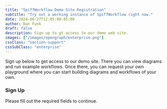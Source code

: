 ```yaml
---
title: "SpiffWorkflow Demo Site Registration"
subtitle: "Try out a working instance of SpiffWorkflow right now."
date: 2024-06-27T12:05:00-05:00
author: Dan Funk
draft: false
description: Sign up to gt access to our demo web site.
images: ["/images/opengraph/enterprise.png"]
cssClass: "section-support"
cssSubClass: "enterprise"
---
```


Sign up below to get access to our demo site.  There you can view diagrams and run example workflows. Once there, you can request your own playground where you can start building diagrams and workflows of your own.

### Sign Up
Please fill out the required fields to continue.


<script charset="utf-8" type="text/javascript" src="//js.hsforms.net/forms/embed/v2.js"></script>
<script>
  hbspt.forms.create({
    region: "na1",
    portalId: "42562038",
    formId: "782e9936-9679-4511-a915-be6ce4170323",
    inlineMessage: 'Your submit message here',
    onFormSubmit: function($form){
      setTimeout( function() {
        var formData = $form.serialize();
        window.location = "/pages/enterprise_thankyou?" + formData;
      }, 250 ); // Redirects to url with query string data from form fields after 250 milliseconds.
    }
  });
</script>
